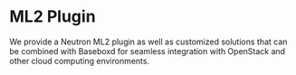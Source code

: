 # ML2 Plugin
We provide a Neutron ML2 plugin as well as customized
solutions that can be combined with Baseboxd for seamless
integration with OpenStack and other cloud computing
environments.
